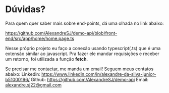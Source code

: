 # Dúvidas?
Para quem quer saber mais sobre end-points, dá uma olhada no link abaixo:

https://github.com/AlexandreSJ/demo-api/blob/front-end/src/app/home/home.page.ts

Nesse próprio projeto eu faço a conexão usando typescript(.ts) que é uma extensão similar ao javascript. Pra fazer ele mandar requisições e receber um retorno, foi utilizada a função **fetch**. 

Se precisar me contactar, me manda um email!
Seguem meus contatos abaixo:
Linkedin: https://www.linkedin.com/in/alexandre-da-silva-junior-b51000196/
Github: https://github.com/AlexandreSJ/demo-api
Email: alexandre.sj22@gmail.com
